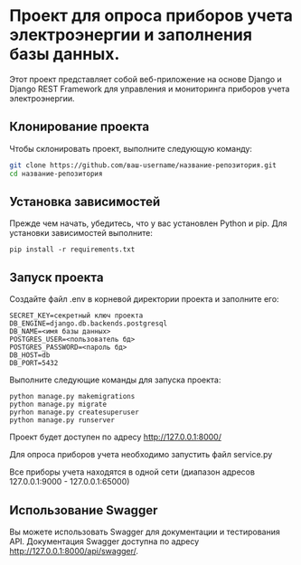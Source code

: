 # Проект для опроса приборов учета электроэнергии и заполнения базы данных.

Этот проект представляет собой веб-приложение на основе Django и Django REST Framework для управления и мониторинга приборов учета электроэнергии.

## Клонирование проекта

Чтобы склонировать проект, выполните следующую команду:

```bash
git clone https://github.com/ваш-username/название-репозитория.git
cd название-репозитория
```

## Установка зависимостей

Прежде чем начать, убедитесь, что у вас установлен Python и pip. Для установки зависимостей выполните:

``` 
pip install -r requirements.txt
``` 

## Запуск проекта

Создайте файл .env в корневой директории проекта и заполните его:
```
SECRET_KEY=cекретный ключ проекта
DB_ENGINE=django.db.backends.postgresql
DB_NAME=<имя базы данных>
POSTGRES_USER=<пользователь бд>
POSTGRES_PASSWORD=<пароль бд>
DB_HOST=db
DB_PORT=5432
```
Выполните следующие команды для запуска проекта:
```
python manage.py makemigrations
python manage.py migrate
pyrhon manage.py createsuperuser
python manage.py runserver
```
Проект будет доступен по адресу http://127.0.0.1:8000/

Для опроса приборов учета необходимо запустить файл service.py

Все приборы учета находятся в одной сети (диапазон адресов 127.0.0.1:9000 - 127.0.0.1:65000)



## Использование Swagger

Вы можете использовать Swagger для документации и тестирования API. Документация Swagger доступна по адресу http://127.0.0.1:8000/api/swagger/.